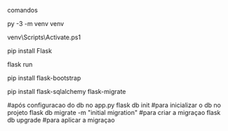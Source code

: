 comandos 

py -3 -m venv venv

venv\Scripts\Activate.ps1

pip install Flask

flask run

pip install flask-bootstrap

pip install flask-sqlalchemy flask-migrate

#após configuracao do db no app.py
flask db init   #para inicializar o db no projeto
flask db migrate -m "initial migration"    #para criar a migraçao
flask db upgrade        #para aplicar a migraçao
